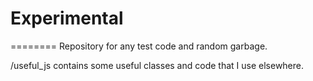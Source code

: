 # Experimental
========
Repository for any test code and random garbage.

/useful_js contains some useful classes and code that I use elsewhere.
